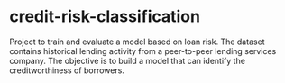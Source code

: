# credit-risk-classification
 Project to train and evaluate a model based on loan risk. The dataset contains historical lending activity from a peer-to-peer lending services company. The objective is to build a model that can identify the creditworthiness of borrowers.
